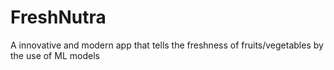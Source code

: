 # FreshNutra
A innovative and modern app that tells the freshness of fruits/vegetables by the use of ML models
